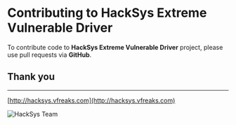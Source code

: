 Contributing to HackSys Extreme Vulnerable Driver
=================================================

To contribute code to **HackSys Extreme Vulnerable Driver** project, please use pull requests via **GitHub**.

## Thank you


------------------------------------------------------------------------

[http://hacksys.vfreaks.com](http://hacksys.vfreaks.com)

![HackSys Team](http://hacksys.vfreaks.com/wp-content/themes/Polished/images/logo.png)